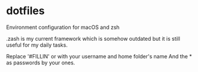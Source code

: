 # dotfiles
Environment configuration for macOS and zsh

.zash is my current framework which is somehow outdated but it is still useful for my daily tasks. 

Replace '#FILLIN' or with your username and home folder's name
And the * as passwords by your ones.
